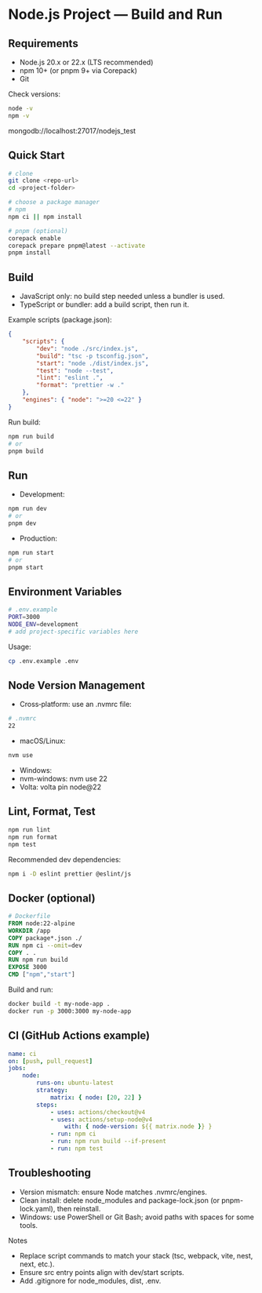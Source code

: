 # Node.js Project — Build and Run

## Requirements
- Node.js 20.x or 22.x (LTS recommended)
- npm 10+ (or pnpm 9+ via Corepack)
- Git

Check versions:
```sh
node -v
npm -v
```
mongodb://localhost:27017/nodejs_test
## Quick Start
```sh
# clone
git clone <repo-url>
cd <project-folder>

# choose a package manager
# npm
npm ci || npm install

# pnpm (optional)
corepack enable
corepack prepare pnpm@latest --activate
pnpm install
```

## Build
- JavaScript only: no build step needed unless a bundler is used.
- TypeScript or bundler: add a build script, then run it.

Example scripts (package.json):
```json
{
    "scripts": {
        "dev": "node ./src/index.js",
        "build": "tsc -p tsconfig.json",
        "start": "node ./dist/index.js",
        "test": "node --test",
        "lint": "eslint .",
        "format": "prettier -w ."
    },
    "engines": { "node": ">=20 <=22" }
}
```

Run build:
```sh
npm run build
# or
pnpm build
```

## Run
- Development:
```sh
npm run dev
# or
pnpm dev
```

- Production:
```sh
npm run start
# or
pnpm start
```

## Environment Variables
```sh
# .env.example
PORT=3000
NODE_ENV=development
# add project-specific variables here
```
Usage:
```sh
cp .env.example .env
```

## Node Version Management
- Cross‑platform: use an .nvmrc file:
```sh
# .nvmrc
22
```
- macOS/Linux:
```sh
nvm use
```
- Windows:
- nvm-windows: nvm use 22
- Volta: volta pin node@22

## Lint, Format, Test
```sh
npm run lint
npm run format
npm test
```
Recommended dev dependencies:
```sh
npm i -D eslint prettier @eslint/js
```

## Docker (optional)
```dockerfile
# Dockerfile
FROM node:22-alpine
WORKDIR /app
COPY package*.json ./
RUN npm ci --omit=dev
COPY . .
RUN npm run build
EXPOSE 3000
CMD ["npm","start"]
```
Build and run:
```sh
docker build -t my-node-app .
docker run -p 3000:3000 my-node-app
```

## CI (GitHub Actions example)
```yaml
name: ci
on: [push, pull_request]
jobs:
    node:
        runs-on: ubuntu-latest
        strategy:
            matrix: { node: [20, 22] }
        steps:
            - uses: actions/checkout@v4
            - uses: actions/setup-node@v4
                with: { node-version: ${{ matrix.node }} }
            - run: npm ci
            - run: npm run build --if-present
            - run: npm test
```

## Troubleshooting
- Version mismatch: ensure Node matches .nvmrc/engines.
- Clean install: delete node_modules and package-lock.json (or pnpm-lock.yaml), then reinstall.
- Windows: use PowerShell or Git Bash; avoid paths with spaces for some tools.

Notes
- Replace script commands to match your stack (tsc, webpack, vite, nest, next, etc.).
- Ensure src entry points align with dev/start scripts.
- Add .gitignore for node_modules, dist, .env.
